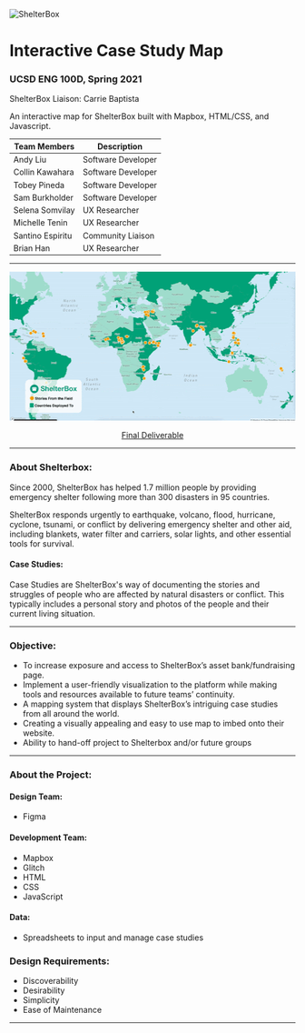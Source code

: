 ![ShelterBox](https://cdn.glitch.com/abd96fa6-f9f8-440d-bf3b-41cf6978fa68%2FCopy%20of%20ShelterBox_logo_strapline.png?v=1622401440388)
# Interactive Case Study Map
### UCSD ENG 100D, Spring 2021

ShelterBox Liaison: Carrie Baptista

An interactive map for ShelterBox built with Mapbox, HTML/CSS, and Javascript.

| Team Members | Description |
| ----------- | ----------- |
| Andy Liu | Software Developer |
| Collin Kawahara | Software Developer |
| Tobey Pineda | Software Developer |
| Sam Burkholder | Software Developer |
| Selena Somvilay | UX Researcher |
| Michelle Tenin | UX Researcher |
| Santino Espiritu | Community Liaison  |
| Brian Han | UX Researcher |

---

<p align="center">
  <img width="512" height="262" src="https://github.com/TobeyPineda/Shelterbox-InteractiveCaseStudyMap/blob/main/Images/ShelterboxDemo.gif">
</p>
<p align="center">
  <a href="https://ckawahar.github.io/ShelterBoxCaseStudyMap/">Final Deliverable</a>
</p>

---

### About Shelterbox:
Since 2000, ShelterBox has helped 1.7 million people by providing emergency shelter following more than 300 disasters in 95 countries.

ShelterBox responds urgently to earthquake, volcano, flood, hurricane, cyclone, tsunami, or conflict by delivering emergency shelter and other aid, including blankets, water filter and carriers, solar lights, and other essential tools for survival.

#### Case Studies:
Case Studies are ShelterBox's way of documenting the stories and struggles of people who are affected by natural disasters or conflict. This typically includes a personal story and photos of the people and their current living situation.

---
### Objective:
- To increase exposure and access to ShelterBox’s asset bank/fundraising page. 
- Implement a user-friendly visualization to the platform while making tools and resources available to future teams’ continuity. 
- A mapping system that displays ShelterBox’s intriguing case studies from all around the world. 
- Creating a visually appealing and easy to use map to imbed onto their website. 
- Ability to hand-off project to Shelterbox and/or future groups

---

### About the Project:

#### Design Team:
- Figma

#### Development Team:
- Mapbox
- Glitch
- HTML
- CSS
- JavaScript

#### Data:
- Spreadsheets to input and manage case studies

### Design Requirements:
- Discoverability
- Desirability
- Simplicity
- Ease of Maintenance

---

